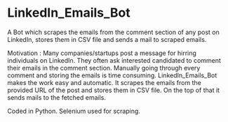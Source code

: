 # LinkedIn_Emails_Bot

A Bot which scrapes the emails from the comment section of any post on LinkedIn, stores them in CSV file and sends a mail to scraped emails.

Motivation : Many companies/startups post a message for hirring individuals on LinkedIn. They often ask interested candidated to comment their emails in the comment section. 
             Manually going through every comment and storing the emails is time consuming. LinkedIn_Emails_Bot makes the work easy and automatic. It scrapes the emails from 
             the provided URL of the post and stores them in CSV file.  On the top of that it sends mails to the fetched emails.
             
Coded in Python. Selenium used for scraping. 
